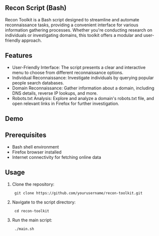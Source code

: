 
## Recon Script (Bash)

Recon Toolkit is a Bash script designed to streamline and automate reconnaissance tasks, providing a convenient interface for various information gathering processes. Whether you're conducting research on individuals or investigating domains, this toolkit offers a modular and user-friendly approach.


## Features

- User-Friendly Interface: The script presents a clear and interactive menu to choose from different reconnaissance options.
- Individual Reconnaissance: Investigate individuals by querying popular people search databases.
- Domain Reconnaissance: Gather information about a domain, including DNS details, reverse IP lookups, and more.
- Robots.txt Analysis: Explore and analyze a domain's robots.txt file, and open relevant links in Firefox for further investigation.


## Demo
## Prerequisites
- Bash shell environment
- Firefox browser installed
- Internet connectivity for fetching online data
## Usage
1. Clone the repository:
    
        git clone https://github.com/yourusername/recon-toolkit.git

2. Navigate to the script directory:

        cd recon-toolkit

3. Run the main script:


        ./main.sh

